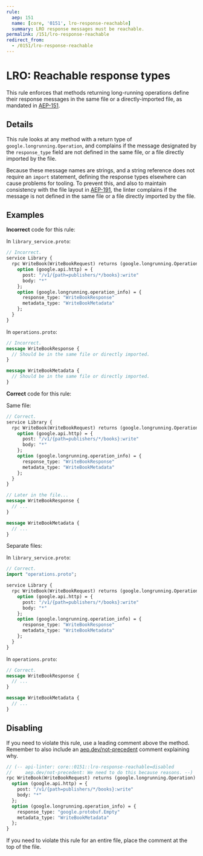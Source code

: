 ```yaml
---
rule:
  aep: 151
  name: [core, '0151', lro-response-reachable]
  summary: LRO response messages must be reachable.
permalink: /151/lro-response-reachable
redirect_from:
  - /0151/lro-response-reachable
---
```


# LRO: Reachable response types

This rule enforces that methods returning long-running operations define their
response messages in the same file or a directly-imported file, as mandated in
[AEP-151][].

## Details

This rule looks at any method with a return type of
`google.longrunning.Operation`, and complains if the message designated by the
`response_type` field are not defined in the same file, or a file directly
imported by the file.

Because these message names are strings, and a string reference does not
require an `import` statement, defining the response types elsewhere can cause
problems for tooling. To prevent this, and also to maintain consistency with
the file layout in [AEP-191][], the linter complains if the message is not
defined in the same file or a file directly imported by the file.

## Examples

**Incorrect** code for this rule:

In `library_service.proto`:

```proto
// Incorrect.
service Library {
  rpc WriteBook(WriteBookRequest) returns (google.longrunning.Operation) {
    option (google.api.http) = {
      post: "/v1/{path=publishers/*/books}:write"
      body: "*"
    };
    option (google.longrunning.operation_info) = {
      response_type: "WriteBookResponse"
      metadata_type: "WriteBookMetadata"
    };
  }
}
```

In `operations.proto`:

```proto
// Incorrect.
message WriteBookResponse {
  // Should be in the same file or directly imported.
}

message WriteBookMetadata {
  // Should be in the same file or directly imported.
}
```

**Correct** code for this rule:

Same file:

```proto
// Correct.
service Library {
  rpc WriteBook(WriteBookRequest) returns (google.longrunning.Operation) {
    option (google.api.http) = {
      post: "/v1/{path=publishers/*/books}:write"
      body: "*"
    };
    option (google.longrunning.operation_info) = {
      response_type: "WriteBookResponse"
      metadata_type: "WriteBookMetadata"
    };
  }
}

// Later in the file...
message WriteBookResponse {
  // ...
}

message WriteBookMetadata {
  // ...
}
```

Separate files:

In `library_service.proto`:

```proto
// Correct.
import "operations.proto";

service Library {
  rpc WriteBook(WriteBookRequest) returns (google.longrunning.Operation) {
    option (google.api.http) = {
      post: "/v1/{path=publishers/*/books}:write"
      body: "*"
    };
    option (google.longrunning.operation_info) = {
      response_type: "WriteBookResponse"
      metadata_type: "WriteBookMetadata"
    };
  }
}
```

In `operations.proto`:

```proto
// Correct.
message WriteBookResponse {
  // ...
}

message WriteBookMetadata {
  // ...
}
```

## Disabling

If you need to violate this rule, use a leading comment above the method.
Remember to also include an [aep.dev/not-precedent][] comment explaining why.

```proto
// (-- api-linter: core::0151::lro-response-reachable=disabled
//     aep.dev/not-precedent: We need to do this because reasons. --)
rpc WriteBook(WriteBookRequest) returns (google.longrunning.Operation) {
  option (google.api.http) = {
    post: "/v1/{path=publishers/*/books}:write"
    body: "*"
  };
  option (google.longrunning.operation_info) = {
    response_type: "google.protobuf.Empty"
    metadata_type: "WriteBookMetadata"
  };
}
```

If you need to violate this rule for an entire file, place the comment at the
top of the file.

[aep-151]: https://aep.dev/151
[aep-191]: https://aep.dev/191
[aep.dev/not-precedent]: https://aep.dev/not-precedent
